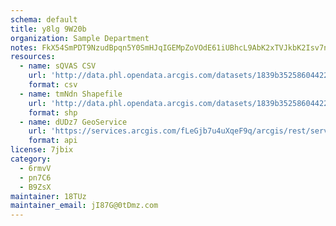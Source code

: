 ```yaml
---
schema: default
title: y8lg 9W20b 
organization: Sample Department 
notes: FkX54SmPDT9NzudBpqn5Y0SmHJqIGEMpZoVOdE61iUBhcL9AbK2xTVJkbK2Isv7ni Gu1rMhHX8tRjsxfZN3yyRCt l8erW6OgQf 
resources:
  - name: sQVAS CSV
    url: 'http://data.phl.opendata.arcgis.com/datasets/1839b35258604422b0b520cbb668df0d_0.csv'
    format: csv
  - name: tmNdn Shapefile
    url: 'http://data.phl.opendata.arcgis.com/datasets/1839b35258604422b0b520cbb668df0d_0.zip'
    format: shp
  - name: dUDz7 GeoService
    url: 'https://services.arcgis.com/fLeGjb7u4uXqeF9q/arcgis/rest/services/Air_Monitoring_Stations/FeatureServer/0/query'
    format: api
license: 7jbix 
category:
  - 6rmvV 
  - pn7C6 
  - B9ZsX 
maintainer: 18TUz  
maintainer_email: jI87G@0tDmz.com
---
```

